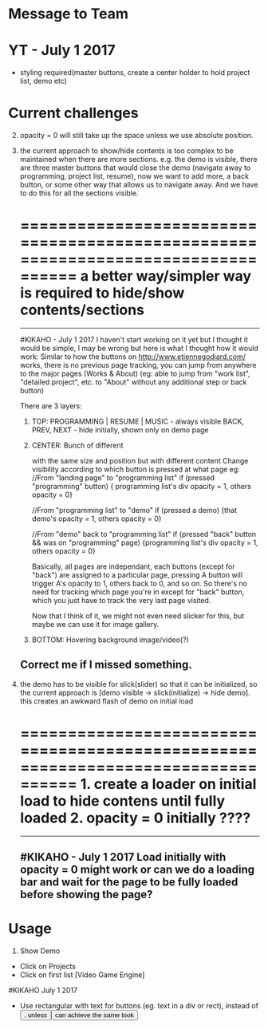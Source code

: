 
# Message to Team
# YT - July 1 2017
- styling required(master buttons, create a center holder to hold project list, demo etc)




# Current challenges
2. 	opacity = 0 will still take up the space unless we use absolute position. 
	


1. 	the current approach to show/hide contents is too complex to be maintained when
	there are more sections. 
	e.g. the demo is visible, there are three master buttons that would close the demo
	(navigate away to programming, project list, resume), now we want to add more, a back button,
	or some other way that allows us to navigate away. And we have to do this for all the sections visible.
	
	=================================================================================
		a better way/simpler way is required to hide/show contents/sections
	=================================================================================

	--------------------------------------------------------------------------------------------------------------------------
	#KIKAHO - July 1 2017 
	I haven't start working on it yet but I thought it would be simple, 
	I may be wrong but here is what I thought how it would work:
	Similar to how the buttons on http://www.etiennegodiard.com/ works, 
	there is no previous page tracking, you can jump from anywhere to the major pages (Works & About)
	(eg: able to jump from "work list", "detailed project", etc. to "About" without any additional step or back button)
	
	There are 3 layers:
	1. TOP: 
		PROGRAMMING | RESUME | MUSIC - always visible
		BACK, PREV, NEXT - hide initially, shown only on demo page
		
	2. CENTER: 
		Bunch of different <div> with the same size and position but with different content
		Change visibility according to which button is pressed at what page
		eg:
		//From "landing page" to "programming list"
		if (pressed "programming" button) { programming list's div opacity = 1, others opacity = 0}
		
		//From "programming list" to "demo"
		if (pressed a demo) {that demo's opacity = 1, others opacity = 0}
		
		//From "demo" back to "programming list"
		if (pressed "back" button && was on "programming" page) {programming list's div opacity = 1, others opacity = 0}
		
		Basically, all pages are independant, each buttons (except for "back") are assigned to a particular page, 
		pressing A button will trigger A's opacity to 1, others back to 0, and so on.
		So there's no need for tracking which page you're in except for "back" button, 
		which you just have to track the very last page visited.
		
		Now that I think of it, we might not even need slicker for this, but maybe we can use it for image gallery.
		
		
	3. BOTTOM: 
		Hovering background image/video(?)
	
	Correct me if I missed something.
	--------------------------------------------------------------------------------------------------------------------------
	

2. the demo has to be visible for slick(slider) so that it can be initialized,
	so the current approach is [demo visible -> slick(initialize) -> hide demo].
	this creates an awkward flash of demo on initial load

	=================================================================================
		1. create a loader on initial load to hide contens until fully loaded
		2. opacity = 0 initially
		????
	=================================================================================
	
	---------------------------------------------------------------------------------------------
	#KIKAHO - July 1 2017
	Load initially with opacity = 0 might work
	or can we do a loading bar and wait for the page to be fully loaded before showing the page?
	---------------------------------------------------------------------------------------------
	

# Usage
1. Show Demo
- Click on Projects
- Click on first list [Video Game Engine]


#KIKAHO July 1 2017
- Use rectangular with text for buttons (eg. text in a div or rect), instead of <button>, unless <button> can achieve the same look
